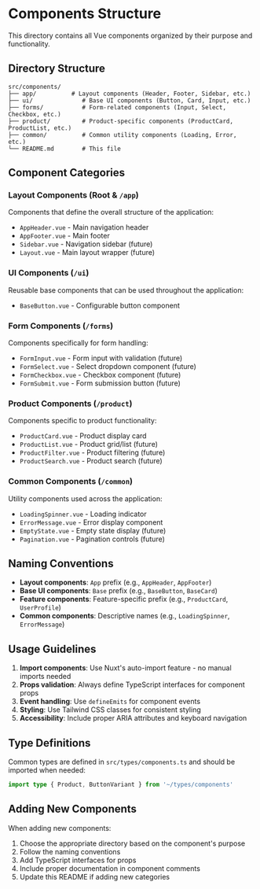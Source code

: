 # Components Structure

This directory contains all Vue components organized by their purpose and functionality.

## Directory Structure

```
src/components/
├── app/          # Layout components (Header, Footer, Sidebar, etc.)
├── ui/              # Base UI components (Button, Card, Input, etc.)
├── forms/           # Form-related components (Input, Select, Checkbox, etc.)
├── product/         # Product-specific components (ProductCard, ProductList, etc.)
├── common/          # Common utility components (Loading, Error, etc.)
└── README.md        # This file
```

## Component Categories

### Layout Components (Root & `/app`)
Components that define the overall structure of the application:
- `AppHeader.vue` - Main navigation header
- `AppFooter.vue` - Main footer
- `Sidebar.vue` - Navigation sidebar (future)
- `Layout.vue` - Main layout wrapper (future)

### UI Components (`/ui`)
Reusable base components that can be used throughout the application:
- `BaseButton.vue` - Configurable button component


### Form Components (`/forms`)
Components specifically for form handling:
- `FormInput.vue` - Form input with validation (future)
- `FormSelect.vue` - Select dropdown component (future)
- `FormCheckbox.vue` - Checkbox component (future)
- `FormSubmit.vue` - Form submission button (future)

### Product Components (`/product`)
Components specific to product functionality:
- `ProductCard.vue` - Product display card
- `ProductList.vue` - Product grid/list (future)
- `ProductFilter.vue` - Product filtering (future)
- `ProductSearch.vue` - Product search (future)

### Common Components (`/common`)
Utility components used across the application:
- `LoadingSpinner.vue` - Loading indicator
- `ErrorMessage.vue` - Error display component
- `EmptyState.vue` - Empty state display (future)
- `Pagination.vue` - Pagination controls (future)

## Naming Conventions

- **Layout components**: `App` prefix (e.g., `AppHeader`, `AppFooter`)
- **Base UI components**: `Base` prefix (e.g., `BaseButton`, `BaseCard`)
- **Feature components**: Feature-specific prefix (e.g., `ProductCard`, `UserProfile`)
- **Common components**: Descriptive names (e.g., `LoadingSpinner`, `ErrorMessage`)

## Usage Guidelines

1. **Import components**: Use Nuxt's auto-import feature - no manual imports needed
2. **Props validation**: Always define TypeScript interfaces for component props
3. **Event handling**: Use `defineEmits` for component events
4. **Styling**: Use Tailwind CSS classes for consistent styling
5. **Accessibility**: Include proper ARIA attributes and keyboard navigation

## Type Definitions

Common types are defined in `src/types/components.ts` and should be imported when needed:

```typescript
import type { Product, ButtonVariant } from '~/types/components'
```

## Adding New Components

When adding new components:

1. Choose the appropriate directory based on the component's purpose
2. Follow the naming conventions
3. Add TypeScript interfaces for props
4. Include proper documentation in component comments
5. Update this README if adding new categories 
